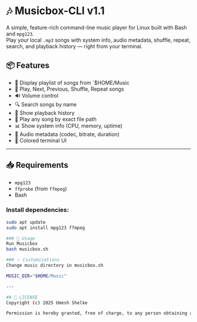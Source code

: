 # 🎶 Musicbox-CLI v1.1

A simple, feature-rich command-line music player for Linux built with Bash and `mpg123`.  
Play your local `.mp3` songs with system info, audio metadata, shuffle, repeat, search, and playback history — right from your terminal.


## 📦 Features

- 📄 Display playlist of songs from `$HOME/Music
- 🎵 Play, Next, Previous, Shuffle, Repeat songs
- 🔊 Volume control
- 🔍 Search songs by name
- 📜 Show playback history
- 📂 Play any song by exact file path
- 📊 Show system info (CPU, memory, uptime)
- 📑 Audio metadata (codec, bitrate, duration)
- 🎨 Colored terminal UI

---

## 📥 Requirements

- `mpg123`
- `ffprobe` (from `ffmpeg`)
- Bash

### Install dependencies:
```bash
sudo apt update
sudo apt install mpg123 ffmpeg

### 🚀 Usage
Run Musicbox
bash musicbox.sh

### ✨ Customizations
Change music directory in musicbox.sh

MUSIC_DIR="$HOME/Music"

---

## 📜 LICENSE 
Copyright (c) 2025 Umesh Shelke

Permission is hereby granted, free of charge, to any person obtaining a copy...

